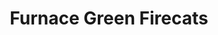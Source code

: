 ---
templateKey: team
title: Furnace Green Firecats
logoImage: /img/team-logos/furnace-green-firecats.JPG
slug: furnace-green-firecats
conference: East
---